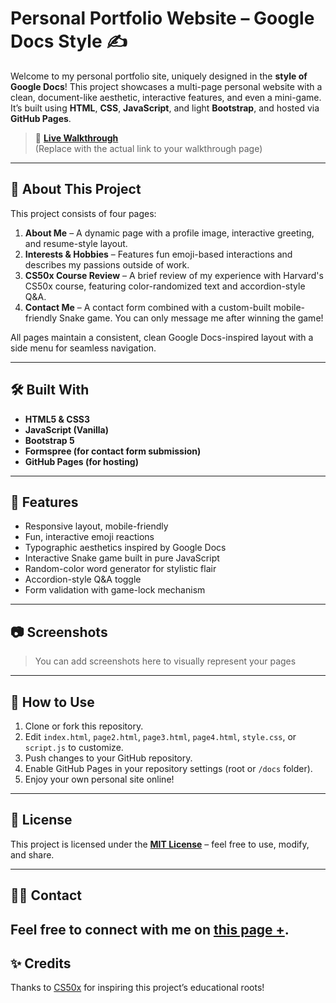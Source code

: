 # Personal Portfolio Website – Google Docs Style ✍️

Welcome to my personal portfolio site, uniquely designed in the **style of Google Docs**! This project showcases a multi-page personal website with a clean, document-like aesthetic, interactive features, and even a mini-game. It’s built using **HTML**, **CSS**, **JavaScript**, and light **Bootstrap**, and hosted via **GitHub Pages**.

> 🔗 **[Live Walkthrough](https://your-username.github.io/your-repo/walkthrough.html)**  
> (Replace with the actual link to your walkthrough page)

---

## 📄 About This Project

This project consists of four pages:
1. **About Me** – A dynamic page with a profile image, interactive greeting, and resume-style layout.
2. **Interests & Hobbies** – Features fun emoji-based interactions and describes my passions outside of work.
3. **CS50x Course Review** – A brief review of my experience with Harvard's CS50x course, featuring color-randomized text and accordion-style Q&A.
4. **Contact Me** – A contact form combined with a custom-built mobile-friendly Snake game. You can only message me after winning the game!

All pages maintain a consistent, clean Google Docs-inspired layout with a side menu for seamless navigation.

---

## 🛠️ Built With

- **HTML5 & CSS3**
- **JavaScript (Vanilla)**
- **Bootstrap 5**
- **Formspree (for contact form submission)**
- **GitHub Pages (for hosting)**

---

## 🚀 Features

- Responsive layout, mobile-friendly
- Fun, interactive emoji reactions
- Typographic aesthetics inspired by Google Docs
- Interactive Snake game built in pure JavaScript
- Random-color word generator for stylistic flair
- Accordion-style Q&A toggle
- Form validation with game-lock mechanism

---

## 📷 Screenshots

> You can add screenshots here to visually represent your pages

---

## 🧪 How to Use

1. Clone or fork this repository.
2. Edit `index.html`, `page2.html`, `page3.html`, `page4.html`, `style.css`, or `script.js` to customize.
3. Push changes to your GitHub repository.
4. Enable GitHub Pages in your repository settings (root or `/docs` folder).
5. Enjoy your own personal site online!

---

## 📃 License

This project is licensed under the **[MIT License](./LICENSE)** – feel free to use, modify, and share.


---

## 🙋‍♂️ Contact

Feel free to connect with me on [this page +](https://enansari.github.io/homepage-CS50/page4.html).
---

## ✨ Credits

Thanks to [CS50x](https://cs50.harvard.edu/x/) for inspiring this project’s educational roots!

